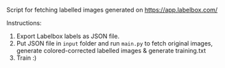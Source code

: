 Script for fetching labelled images generated on https://app.labelbox.com/ 


Instructions:
1. Export Labelbox labels as JSON file.
2. Put JSON file in ```input``` folder and run ```main.py``` to fetch original images, generate colored-corrected labelled images & generate training.txt
3. Train :)

